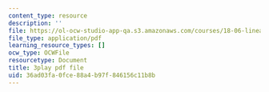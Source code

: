 ```yaml
---
content_type: resource
description: ''
file: https://ol-ocw-studio-app-qa.s3.amazonaws.com/courses/18-06-linear-algebra-spring-2010/36ad03fa0fce88a4b97f846156c11b8b_yjBerM5jWsc.pdf
file_type: application/pdf
learning_resource_types: []
ocw_type: OCWFile
resourcetype: Document
title: 3play pdf file
uid: 36ad03fa-0fce-88a4-b97f-846156c11b8b
---
```

